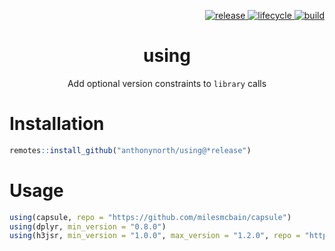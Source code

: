 <p align="right">
  <a href="https://github.com/anthonynorth/using/releases/latest">
    <img src="https://img.shields.io/github/v/tag/anthonynorth/using?label=release&sort=semver" alt="release">
  </a>
  <a href="https://www.tidyverse.org/lifecycle/#experimental">
    <img src="https://img.shields.io/badge/lifecycle-experimental-orange.svg" alt="lifecycle" />
  </a>
  <a href="https://travis-ci.com/anthonynorth/using">
    <img src="https://travis-ci.com/anthonynorth/using.svg?branch=master" alt="build" />
  </a>
</p>

<h1 align="center">using</h1>

<p align="center">
  Add optional version constraints to <code>library</code> calls
</p>

# Installation

```r
remotes::install_github("anthonynorth/using@*release")
```

# Usage

```r
using(capsule, repo = "https://github.com/milesmcbain/capsule")
using(dplyr, min_version = "0.8.0")
using(h3jsr, min_version = "1.0.0", max_version = "1.2.0", repo = "https://github.com/obrl-soil/h3jsr")
```
